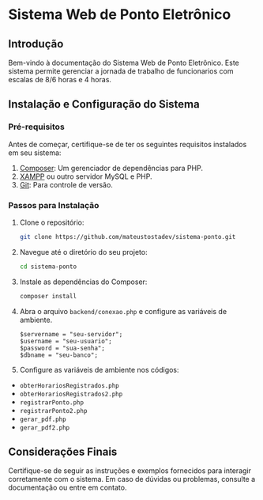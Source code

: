 # Sistema Web de Ponto Eletrônico 

## Introdução

Bem-vindo à documentação do Sistema Web de Ponto Eletrônico. Este sistema permite gerenciar a jornada de trabalho de funcionarios com escalas de 8/6 horas e 4 horas.

## Instalação e Configuração do Sistema

### Pré-requisitos

Antes de começar, certifique-se de ter os seguintes requisitos instalados em seu sistema:

1. [Composer](https://getcomposer.org/): Um gerenciador de dependências para PHP.
2. [XAMPP](https://www.apachefriends.org/index.html) ou outro servidor MySQL e PHP.
3. [Git](https://git-scm.com/downloads): Para controle de versão.

### Passos para Instalação

1. Clone o repositório:

    ```bash
    git clone https://github.com/mateustostadev/sistema-ponto.git
    ```

2. Navegue até o diretório do seu projeto:

    ```bash
    cd sistema-ponto
    ```

3. Instale as dependências do Composer:

    ```bash
    composer install
    ```
    
4.  Abra o arquivo `backend/conexao.php` e configure as variáveis de ambiente.

       ```dotenv
       $servername = "seu-servidor";
       $username = "seu-usuario";
       $password = "sua-senha";
       $dbname = "seu-banco";
       ```
       
5. Configure as variáveis de ambiente nos códigos:

- `obterHorariosRegistrados.php`
- `obterHorariosRegistrados2.php`
- `registrarPonto.php`
- `registrarPonto2.php`
- `gerar_pdf.php`
- `gerar_pdf2.php`


## Considerações Finais

Certifique-se de seguir as instruções e exemplos fornecidos para interagir corretamente com o sistema. Em caso de dúvidas ou problemas, consulte a documentação ou entre em contato.
